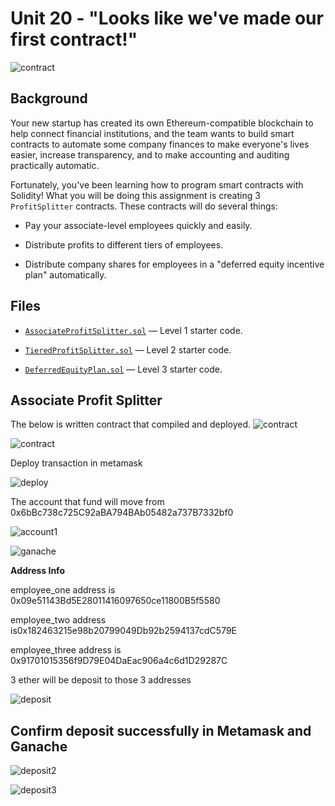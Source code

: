 # Unit 20 - "Looks like we've made our first contract!"

![contract](https://image.shutterstock.com/z/stock-photo-two-hands-handshake-polygonal-low-poly-hud-illustration-smart-contract-agreement-blockchain-and-1161295627.jpg)

## Background

Your new startup has created its own Ethereum-compatible blockchain to help connect financial institutions, and the team wants to build smart contracts to automate some company finances to make everyone's lives easier, increase transparency, and to make accounting and auditing practically automatic.

Fortunately, you've been learning how to program smart contracts with Solidity! What you will be doing this assignment is creating 3 `ProfitSplitter` contracts. These contracts will do several things:

* Pay your associate-level employees quickly and easily.

* Distribute profits to different tiers of employees.

* Distribute company shares for employees in a "deferred equity incentive plan" automatically.

## Files

* [`AssociateProfitSplitter.sol`](Starter-Code/AssociateProfitSplitter.sol) — Level 1 starter code.

* [`TieredProfitSplitter.sol`](Starter-Code/TieredProfitSplitter.sol) — Level 2 starter code.

* [`DeferredEquityPlan.sol`](Starter-Code/DeferredEquityPlan.sol) — Level 3 starter code.


## Associate Profit Splitter

The below is written contract that compiled and deployed.
![contract](Images/contract1.png)

![contract](Images/contract.png)

Deploy transaction in metamask

![deploy](Images/meta1.png)

The account that fund will move from 0x6bBc738c725C92aBA794BAb05482a737B7332bf0

![account1](Images/employeeaccount1.png)

![ganache](Images/ganache2.png)

**Address Info**

employee_one address is 0x09e51143Bd5E28011416097650ce11800B5f5580

employee_two address is0x182463215e98b20799049Db92b2594137cdC579E

employee_three address is 0x91701015356f9D79E04DaEac906a4c6d1D29287C

3 ether will be deposit to those 3 addresses 

![deposit](Images/deposit.png)

## Confirm deposit successfully in Metamask and Ganache

![deposit2](Images/contractdeploy.png)

![deposit3](Images/ganache1.png)












